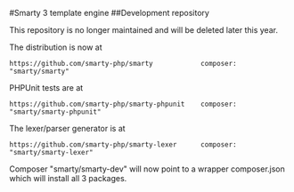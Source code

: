 #Smarty 3 template engine
##Development repository

This repository is no longer maintained and will be deleted later this year.

The distribution is now at

    https://github.com/smarty-php/smarty            composer: "smarty/smarty"
    
PHPUnit tests are at

    https://github.com/smarty-php/smarty-phpunit    composer: "smarty/smarty-phpunit"
    
The lexer/parser generator is at

    https://github.com/smarty-php/smarty-lexer      composer: "smarty/smarty-lexer"
    
    
Composer "smarty/smarty-dev" will now point to a wrapper composer.json which will install all 3 packages.

